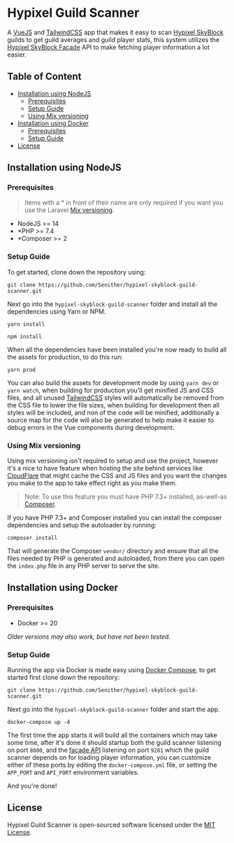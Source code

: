 Hypixel Guild Scanner
=====================

A [VueJS](https://vuejs.org/) and [TailwindCSS](https://tailwindcss.com/) app that makes it easy to scan [Hypixel SkyBlock](https://hypixel.net/) guilds to get guild averages and guild player stats, this system utilizes the [Hypixel SkyBlock Facade](https://github.com/Senither/hypixel-skyblock-facade) API to make fetching player information a lot easier.

## Table of Content

- [Installation using NodeJS](#installation-using-nodejs)
  - [Prerequisites](#prerequisites)
  - [Setup Guide](#setup-guide)
  - [Using Mix versioning](#using-mix-versioning)
- [Installation using Docker](#installation-using-docker)
  - [Prerequisites](#prerequisites-1)
  - [Setup Guide](#setup-guide-1)
- [License](#license)

## Installation using NodeJS

### Prerequisites

> Items with a * in front of their name are only required if you want you use the Laravel [Mix versioning](https://laravel-mix.com/docs/5.0/versioning). 

- NodeJS >= 14
- *PHP >= 7.4
- *Composer >= 2

### Setup Guide

To get started, clone down the repository using:

    git clone https://github.com/Senither/hypixel-skyblock-guild-scanner.git

Next go into the `hypixel-skyblock-guild-scanner` folder and install all the dependencies using Yarn or NPM.

    yarn install

    npm install

When all the dependencies have been installed you're now ready to build all the assets for production, to do this run:

    yarn prod

You can also build the assets for development mode by using `yarn dev` or `yarn watch`, when building for production you'll get minified JS and CSS files, and all unused [TailwindCSS](https://tailwindcss.com/) styles will automatically be removed from the CSS file to lower the file sizes, when building for development then all styles will be included, and non of the code will be minified, additionally a source map for the code will also be generated to help make it easier to debug errors in the Vue components during development.

### Using Mix versioning

Using mix versioning isn't required to setup and use the project, however it's a nice to have feature when hosting the site behind services like [CloudFlare](https://www.cloudflare.com/) that might cache the CSS and JS files and you want the changes you make to the app to take effect right as you make them.

> Note: To use this feature you must have PHP 7.3+ installed, as-well-as [Composer](https://getcomposer.org/).

If you have PHP 7.3+ and Composer installed you can install the composer dependencies and setup the autoloader by running:

    composer install

That will generate the Composer `vendor/` directory and ensure that all the files needed by PHP is generated and autoloaded, from there you can open the `index.php` file in any PHP server to serve the site.

## Installation using Docker

### Prerequisites

- Docker >= 20

_Older versions may also work, but have not been tested._

### Setup Guide

Running the app via Docker is made easy using [Docker Compose](https://docs.docker.com/compose/), to get started first clone down the repository:

    git clone https://github.com/Senither/hypixel-skyblock-guild-scanner.git

Next go into the `hypixel-skyblock-guild-scanner` folder and start the app.

    docker-compose up -d

The first time the app starts it will build all the containers which may take some time, after it's done it should startup both the guild scanner listening on port `8080`, and the [facade API](https://github.com/Senither/hypixel-skyblock-facade) listening on port `9281` which the guild scanner depends on for loading player information, you can customize either of these ports by editing the `docker-compose.yml` file, or setting the `APP_PORT` and `API_PORT` environment variables.

And you're done!

## License

Hypixel Guild Scanner is open-sourced software licensed under the [MIT License](https://opensource.org/licenses/MIT).
